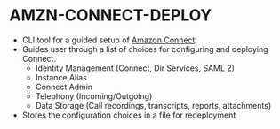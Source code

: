 # AMZN-CONNECT-DEPLOY

* CLI tool for a guided setup of [Amazon Connect](https://aws.amazon.com/connect/).
* Guides user through a list of choices for configuring and deploying Connect.
    - Identity Management (Connect, Dir Services, SAML 2)
    - Instance Alias
    - Connect Admin
    - Telephony (Incoming/Outgoing)
    - Data Storage (Call recordings, transcripts, reports, attachments)
* Stores the configuration choices in a file for redeployment
